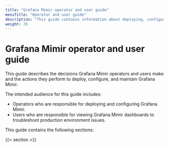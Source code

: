 ```yaml
---
title: "Grafana Mimir operator and user guide"
menuTitle: "Operator and user guide"
description: "This guide contains information about deploying, configuring, and maintaining Grafana Mimir."
weight: 20
---
```


# Grafana Mimir operator and user guide

This guide describes the decisions Grafana Mimir operators and users make and the actions they perform to deploy, configure, and maintain Grafana Mimir.

The intended audience for this guide includes:

- Operators who are responsible for deploying and configuring Grafana Mimir.
- Users who are responsible for viewing Grafana Mimir dashboards to troubleshoot production environment issues.

This guide contains the following sections:

{{< section >}}
